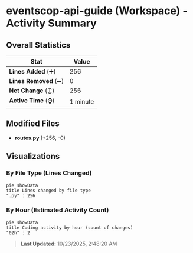 # eventscop-api-guide (Workspace) - Activity Summary 

## Overall Statistics

| Stat                   | Value                                                             |
| ---------------------- | ----------------------------------------------------------------- |
| **Lines Added** (➕)   | 256                                          |
| **Lines Removed** (➖) | 0                                        |
| **Net Change** (↕)    | 256                |
| **Active Time** (⌚)   | 1 minute |


## Modified Files
- **routes.py** (+256, -0)

## Visualizations

### By File Type (Lines Changed)

```mermaid
pie showData
title Lines changed by file type
".py" : 256
```

### By Hour (Estimated Activity Count)

```mermaid
pie showData
title Coding activity by hour (count of changes)
"02h" : 2
```


> **Last Updated:** 10/23/2025, 2:48:20 AM